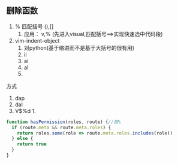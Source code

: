 ## 删除函数
1. % 匹配括号 (),[]
      1. 应用： v,% (先进入visual,匹配括号==>实现快速选中代码段)
2. vim-indent-object
      1. 对python(基于缩进而不是基于大括号的很有用)
      2. <operator>ii
      2. <operator>ai 
      2. <operator>aI
      3. 

方式
1. dap
2. dal
3. V$%d 
      1. 

```js
function hasPermission(roles, route) {//按%
  if (route.meta && route.meta.roles) {
    return roles.some(role => route.meta.roles.includes(role))
  } else {
    return true
  }
}
```
